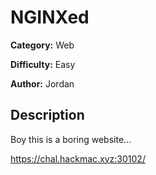 # NGINXed

**Category:** Web

**Difficulty:** Easy

**Author:** Jordan

## Description
Boy this is a boring website...

https://chal.hackmac.xyz:30102/